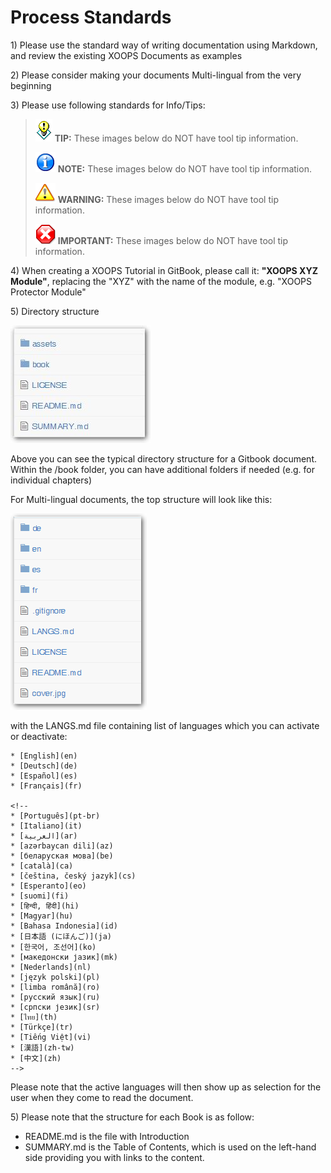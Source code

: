 # Process Standards

1\) Please use the standard way of writing documentation using Markdown, and review the existing XOOPS Documents as examples

2\) Please consider making your documents Multi-lingual from the very beginning

3\) Please use following standards for Info/Tips:

> ![image001.png](../../.gitbook/assets/tips.gif) **TIP:** These images below do NOT have tool tip information.
>
> ![image001.png](../../.gitbook/assets/info.png) **NOTE:** These images below do NOT have tool tip information.
>
> ![image001.png](../../.gitbook/assets/important.png) **WARNING:** These images below do NOT have tool tip information.
>
> ![image001.png](../../.gitbook/assets/stop%20%281%29.png) **IMPORTANT:** These images below do NOT have tool tip information.

4\) When creating a XOOPS Tutorial in GitBook, please call it: **"XOOPS XYZ Module"**, replacing the "XYZ" with the name of the module, e.g. "XOOPS Protector Module"

5\) Directory structure

![image001.png](../../.gitbook/assets/directorystructure%20%281%29.jpg)

Above you can see the typical directory structure for a Gitbook document. Within the /book folder, you can have additional folders if needed \(e.g. for individual chapters\)

For Multi-lingual documents, the top structure will look like this:

![image001.png](../../.gitbook/assets/directorystructure_international.png)

with the LANGS.md file containing list of languages which you can activate or deactivate:

```text
* [English](en)
* [Deutsch](de)
* [Español](es)
* [Français](fr)

<!--
* [Português](pt-br)
* [Italiano](it)
* [العربية](ar)
* [azərbaycan dili](az)
* [беларуская мова](be)
* [català](ca)
* [čeština, český jazyk](cs)
* [Esperanto](eo)
* [suomi](fi)
* [हिन्दी, हिंदी](hi)
* [Magyar](hu)
* [Bahasa Indonesia](id)
* [日本語 (にほんご)](ja)
* [한국어, 조선어](ko)
* [македонски јазик](mk)
* [Nederlands](nl)
* [język polski](pl)
* [limba română](ro)
* [русский язык](ru)
* [српски језик](sr)
* [ไทย](th)
* [Türkçe](tr)
* [Tiếng Việt](vi)
* [漢語](zh-tw)
* [中文](zh)
-->
```

Please note that the active languages will then show up as selection for the user when they come to read the document.

5\) Please note that the structure for each Book is as follow:

* README.md is the file with Introduction
* SUMMARY.md is the Table of Contents, which is used on the left-hand side providing you with links to the content.

